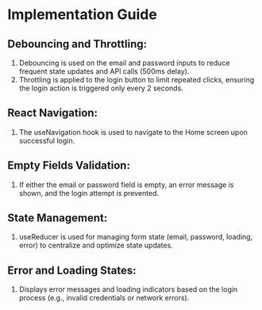 # Implementation Guide

## Debouncing and Throttling:
1. Debouncing is used on the email and password inputs to reduce frequent state updates and API calls (500ms delay).
2. Throttling is applied to the login button to limit repeated clicks, ensuring the login action is triggered only every 2 seconds.

## React Navigation:
1. The useNavigation hook is used to navigate to the Home screen upon successful login.

## Empty Fields Validation:
1. If either the email or password field is empty, an error message is shown, and the login attempt is prevented.

## State Management:
1. useReducer is used for managing form state (email, password, loading, error) to centralize and optimize state updates.

## Error and Loading States:

1. Displays error messages and loading indicators based on the login process (e.g., invalid credentials or network errors).